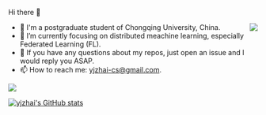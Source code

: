 Hi there 👋

<img align="right" src="https://github-readme-stats.vercel.app/api?username=yjzhai&show_icons=true&count_private=true&theme=transparent" />

 
 - 🤖 I'm a postgraduate student of Chongqing University, China.
 - 🌱 I’m currently focusing on distributed meachine learning, especially Federated Learning (FL).
 - 👀 If you have any questions about my repos, just open an issue and I would reply you ASAP.
 - 📫 How to reach me: yjzhai-cs@gmail.com.


<!--[![6.5840](https://github-readme-stats.vercel.app/api/pin/?username=yjzhai&repo=6.5840&theme=transparent)](https://github.com/yjzhai/6.5840)-->

<img src="https://github-profile-summary-cards.vercel.app/api/cards/profile-details?username=yjzhai&theme=transparent"/>

[![yjzhai's GitHub stats](https://github-readme-stats.vercel.app/api?username=yjzhai)](https://github.com/yjzhai/github-readme-stats)
